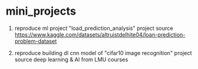 # mini_projects
1. reproduce ml project "load_prediction_analysis"
   project source https://www.kaggle.com/datasets/altruistdelhite04/loan-prediction-problem-dataset

2. reproduce building dl cnn model of "cifar10 image recognition"
   project source deep learning & AI from LMU courses
